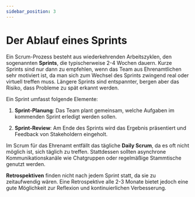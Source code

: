 ```yaml
---
sidebar_position: 3
---
```


# Der Ablauf eines Sprints

Ein Scrum-Prozess besteht aus wiederkehrenden Arbeitszyklen, den sogenannten **Sprints**, die typischerweise 2-4 Wochen
dauern. Kurze Sprints sind nur dann zu empfehlen, wenn das Team aus Ehrenamtlichen sehr motiviert ist, da man sich 
zum Wechsel des Sprints zwingend real oder virtuell treffen muss. Längere Sprints sind entspannter, bergen aber das 
Risiko, dass Probleme zu spät erkannt werden. 

Ein Sprint umfasst folgende Elemente:

1. **Sprint-Planung**: Das Team plant gemeinsam, welche Aufgaben im kommenden Sprint erledigt werden sollen.

2. **Sprint-Review**: Am Ende des Sprints wird das Ergebnis präsentiert und Feedback von Stakeholdern eingeholt.

Im Scrum für das Ehrenamt entfällt das tägliche **Daily Scrum**, da es oft nicht möglich ist, sich täglich zu treffen.
Stattdessen sollten asynchrone Kommunikationskanäle wie Chatgruppen oder regelmäßige Stammtische genutzt werden.

**Retrospektiven** finden nicht nach jedem Sprint statt, da sie zu zeitaufwendig wären. Eine Retrospektive alle 2-3
Monate bietet jedoch eine gute Möglichkeit zur Reflexion und kontinuierlichen Verbesserung.